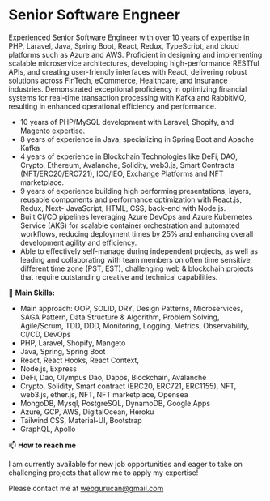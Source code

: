 # Senior Software Engneer

Experienced Senior Software Engineer with over 10 years of expertise in PHP, Laravel, Java, Spring Boot, React, Redux, TypeScript, and cloud platforms such as Azure and AWS. Proficient in designing and implementing scalable microservice architectures, developing high-performance RESTful APIs, and creating user-friendly interfaces with React, delivering robust solutions across FinTech, eCommerce, Healthcare, and Insurance industries. Demonstrated exceptional proficiency in optimizing financial systems for real-time transaction processing with Kafka and RabbitMQ, resulting in enhanced operational efficiency and performance.

- 10 years of PHP/MySQL development with Laravel, Shopify, and Magento expertise.
- 8 years of experience in Java, specializing in Spring Boot and Apache Kafka
- 4 years of experience in Blockchain Technologies like DeFi, DAO, Crypto, Ethereum, Avalanche, Solidity, web3.js, Smart Contracts (NFT/ERC20/ERC721), ICO/IEO, Exchange Platforms and NFT marketplace. 
- 9 years of experience building high performing presentations, layers, reusable components and performance optimization with React.js, Redux, Next- JavaScript, HTML, CSS, back-end with Node.js.
- Built CI/CD pipelines leveraging Azure DevOps and Azure Kubernetes Service (AKS) for scalable container orchestration and automated workflows, reducing deployment times by 25% and enhancing overall development agility and efficiency.
- Able to effectively self-manage during independent projects, as well as leading and collaborating with team members on often time sensitive, different time zone (PST, EST), challenging web & blockchain projects that require outstanding creative and technical capabilities.


🌱 **Main Skills:**
- Main approach: OOP, SOLID, DRY, Design Patterns, Microservices, SAGA Pattern, Data Structure & Algorithm, Problem Solving, Agile/Scrum, TDD, DDD, Monitoring, Logging, Metrics, Observability, CI/CD, DevOps
- PHP, Laravel, Shopify, Mangeto
- Java, Spring, Spring Boot 
- React, React Hooks, React Context, 
- Node.js, Express
- DeFi, Dao, Olympus Dao, Dapps, Blockchain, Avalanche
- Crypto, Solidity, Smart contract (ERC20, ERC721, ERC1155), NFT, web3.js, ether.js, NFT, NFT marketplace, Opensea
- MongoDB, Mysql, PostgreSQL, DynamoDB, Google Apps
- Azure, GCP, AWS, DigitalOcean, Heroku
- Tailwind CSS, Material-UI, Bootstrap
- GraphQL, Apollo

📫 **How to reach me**

I am currently available for new job opportunities and eager to take on challenging projects that allow me to apply my expertise!

Please contact me at webgurucan@gmail.com

<br><br>
<!--
is a ✨ _special_ ✨ repository because its `README.md` (this file) appears on your GitHub profile.

- 🔭 I’m currently working on ...
- 🌱 I’m currently learning ...
- 👯 I’m looking to collaborate on ...
- 🤔 I’m looking for help with ...
- 💬 Ask me about ...
- 📫 How to reach me: ...
- 😄 Pronouns: ...
- ⚡ Fun fact: ...
-->
